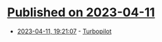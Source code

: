 # [Published on 2023-04-11](index.md)

* [2023-04-11, 19:21:07](https://lobste.rs/s/lgzqia/turbopilot) - [Turbopilot](https://github.com/ravenscroftj/turbopilot)
